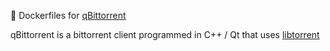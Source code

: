 :whale: Dockerfiles for [qBittorrent](https://github.com/qbittorrent/qBittorrent)

qBittorrent is a bittorrent client programmed in C++ / Qt that uses [libtorrent](https://github.com/arvidn/libtorrent)
